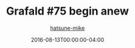---
title: "Grafald #75 begin anew"
type: "image"
date: 2016-08-13T00:00:00-04:00
draft: false
categories:
- comics
- collaborations
tags:
- grafald
image_path: "/projects/grafald/comics/img/2016/75.png"
alt_text: ""
is_subpage: true
author: "[hatsune-mike](https://cohost.org/hatsune-mike)"
---